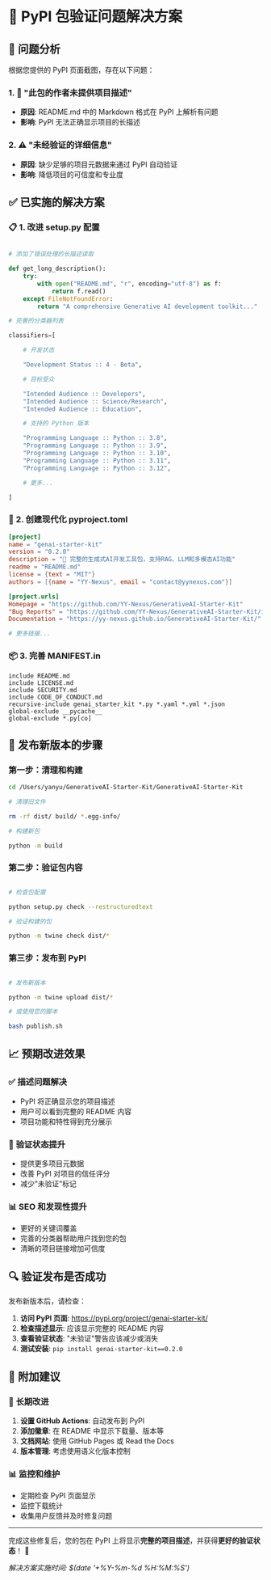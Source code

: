 🔧 PyPI 包验证问题解决方案
===============================

## 🎯 问题分析

根据您提供的 PyPI 页面截图，存在以下问题：

### 1. 📝 **"此包的作者未提供项目描述"**

- **原因**: README.md 中的 Markdown 格式在 PyPI 上解析有问题
- **影响**: PyPI 无法正确显示项目的长描述

### 2. ⚠️ **"未经验证的详细信息"**  

- **原因**: 缺少足够的项目元数据来通过 PyPI 自动验证
- **影响**: 降低项目的可信度和专业度

## ✅ **已实施的解决方案**

### 📋 **1. 改进 setup.py 配置**

```python

# 添加了错误处理的长描述读取

def get_long_description():
    try:
        with open("README.md", "r", encoding="utf-8") as f:
            return f.read()
    except FileNotFoundError:
        return "A comprehensive Generative AI development toolkit..."

# 完善的分类器列表

classifiers=[

    # 开发状态

    "Development Status :: 4 - Beta",

    # 目标受众  

    "Intended Audience :: Developers",
    "Intended Audience :: Science/Research",
    "Intended Audience :: Education",

    # 支持的 Python 版本

    "Programming Language :: Python :: 3.8",
    "Programming Language :: Python :: 3.9", 
    "Programming Language :: Python :: 3.10",
    "Programming Language :: Python :: 3.11",
    "Programming Language :: Python :: 3.12",

    # 更多...

]
```

### 🔧 **2. 创建现代化 pyproject.toml**

```toml
[project]
name = "genai-starter-kit"
version = "0.2.0"
description = "🚀 完整的生成式AI开发工具包，支持RAG、LLM和多模态AI功能"
readme = "README.md"
license = {text = "MIT"}
authors = [{name = "YY-Nexus", email = "contact@yynexus.com"}]

[project.urls]
Homepage = "https://github.com/YY-Nexus/GenerativeAI-Starter-Kit"
"Bug Reports" = "https://github.com/YY-Nexus/GenerativeAI-Starter-Kit/issues"
Documentation = "https://yy-nexus.github.io/GenerativeAI-Starter-Kit/"

# 更多链接...

```

### 📦 **3. 完善 MANIFEST.in**

```plaintext
include README.md
include LICENSE.md
include SECURITY.md
include CODE_OF_CONDUCT.md
recursive-include genai_starter_kit *.py *.yaml *.yml *.json
global-exclude __pycache__
global-exclude *.py[co]
```

## 🚀 **发布新版本的步骤**

### 第一步：清理和构建

```bash
cd /Users/yanyu/GenerativeAI-Starter-Kit/GenerativeAI-Starter-Kit

# 清理旧文件

rm -rf dist/ build/ *.egg-info/

# 构建新包

python -m build
```

### 第二步：验证包内容

```bash

# 检查包配置

python setup.py check --restructuredtext

# 验证构建的包

python -m twine check dist/*
```

### 第三步：发布到 PyPI

```bash

# 发布新版本

python -m twine upload dist/*

# 或使用您的脚本

bash publish.sh
```

## 📈 **预期改进效果**

### ✅ **描述问题解决**

- PyPI 将正确显示您的项目描述
- 用户可以看到完整的 README 内容
- 项目功能和特性得到充分展示

### 🔐 **验证状态提升**

- 提供更多项目元数据
- 改善 PyPI 对项目的信任评分
- 减少"未验证"标记

### 📊 **SEO 和发现性提升**

- 更好的关键词覆盖
- 完善的分类器帮助用户找到您的包
- 清晰的项目链接增加可信度

## 🔍 **验证发布是否成功**

发布新版本后，请检查：

1. **访问 PyPI 页面**: https://pypi.org/project/genai-starter-kit/
2. **检查描述显示**: 应该显示完整的 README 内容
3. **查看验证状态**: "未验证"警告应该减少或消失
4. **测试安装**: `pip install genai-starter-kit==0.2.0`

## 📝 **附加建议**

### 🔮 **长期改进**

1. **设置 GitHub Actions**: 自动发布到 PyPI
2. **添加徽章**: 在 README 中显示下载量、版本等
3. **文档网站**: 使用 GitHub Pages 或 Read the Docs
4. **版本管理**: 考虑使用语义化版本控制

### 📊 **监控和维护**

- 定期检查 PyPI 页面显示
- 监控下载统计
- 收集用户反馈并及时修复问题

---

完成这些修复后，您的包在 PyPI 上将显示**完整的项目描述**，并获得**更好的验证状态**！ 🎉

*解决方案实施时间: $(date '+%Y-%m-%d %H:%M:%S')*
